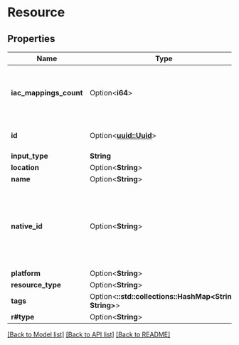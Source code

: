 # Resource

## Properties

Name | Type | Description | Notes
------------ | ------------- | ------------- | -------------
**iac_mappings_count** | Option<**i64**> | Amount of IaC resources this resource maps to. | [optional]
**id** | Option<[**uuid::Uuid**](uuid::Uuid.md)> | Internal ID for a resource. | [optional]
**input_type** | **String** |  | 
**location** | Option<**String**> |  | [optional]
**name** | Option<**String**> |  | [optional]
**native_id** | Option<**String**> | An optional native identifier for this resource. For example, a cloud resource id. | [optional]
**platform** | Option<**String**> |  | [optional]
**resource_type** | Option<**String**> |  | [optional]
**tags** | Option<**::std::collections::HashMap<String, String>**> |  | [optional]
**r#type** | Option<**String**> |  | [optional]

[[Back to Model list]](../README.md#documentation-for-models) [[Back to API list]](../README.md#documentation-for-api-endpoints) [[Back to README]](../README.md)


